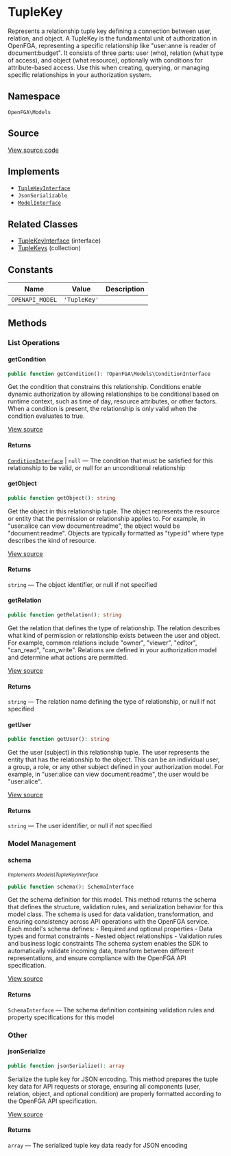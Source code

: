 # TupleKey

Represents a relationship tuple key defining a connection between user, relation, and object. A TupleKey is the fundamental unit of authorization in OpenFGA, representing a specific relationship like &quot;user:anne is reader of document:budget&quot;. It consists of three parts: user (who), relation (what type of access), and object (what resource), optionally with conditions for attribute-based access. Use this when creating, querying, or managing specific relationships in your authorization system.

## Namespace
`OpenFGA\Models`

## Source
[View source code](https://github.com/evansims/openfga-php/blob/main/src/Models/TupleKey.php)

## Implements
* [`TupleKeyInterface`](TupleKeyInterface.md)
* `JsonSerializable`
* [`ModelInterface`](ModelInterface.md)

## Related Classes
* [TupleKeyInterface](Models/TupleKeyInterface.md) (interface)
* [TupleKeys](Models/Collections/TupleKeys.md) (collection)

## Constants
| Name            | Value        | Description |
| --------------- | ------------ | ----------- |
| `OPENAPI_MODEL` | `'TupleKey'` |             |

## Methods

### List Operations
#### getCondition

```php
public function getCondition(): ?OpenFGA\Models\ConditionInterface
```

Get the condition that constrains this relationship. Conditions enable dynamic authorization by allowing relationships to be conditional based on runtime context, such as time of day, resource attributes, or other factors. When a condition is present, the relationship is only valid when the condition evaluates to true.

[View source](https://github.com/evansims/openfga-php/blob/main/src/Models/TupleKey.php#L62)

#### Returns
[`ConditionInterface`](ConditionInterface.md) &#124; `null` — The condition that must be satisfied for this relationship to be valid, or null for an unconditional relationship
#### getObject

```php
public function getObject(): string
```

Get the object in this relationship tuple. The object represents the resource or entity that the permission or relationship applies to. For example, in &quot;user:alice can view document:readme&quot;, the object would be &quot;document:readme&quot;. Objects are typically formatted as &quot;type:id&quot; where type describes the kind of resource.

[View source](https://github.com/evansims/openfga-php/blob/main/src/Models/TupleKey.php#L71)

#### Returns
`string` — The object identifier, or null if not specified
#### getRelation

```php
public function getRelation(): string
```

Get the relation that defines the type of relationship. The relation describes what kind of permission or relationship exists between the user and object. For example, common relations include &quot;owner&quot;, &quot;viewer&quot;, &quot;editor&quot;, &quot;can_read&quot;, &quot;can_write&quot;. Relations are defined in your authorization model and determine what actions are permitted.

[View source](https://github.com/evansims/openfga-php/blob/main/src/Models/TupleKey.php#L80)

#### Returns
`string` — The relation name defining the type of relationship, or null if not specified
#### getUser

```php
public function getUser(): string
```

Get the user (subject) in this relationship tuple. The user represents the entity that has the relationship to the object. This can be an individual user, a group, a role, or any other subject defined in your authorization model. For example, in &quot;user:alice can view document:readme&quot;, the user would be &quot;user:alice&quot;.

[View source](https://github.com/evansims/openfga-php/blob/main/src/Models/TupleKey.php#L89)

#### Returns
`string` — The user identifier, or null if not specified
### Model Management
#### schema

*<small>Implements Models\TupleKeyInterface</small>*

```php
public function schema(): SchemaInterface
```

Get the schema definition for this model. This method returns the schema that defines the structure, validation rules, and serialization behavior for this model class. The schema is used for data validation, transformation, and ensuring consistency across API operations with the OpenFGA service. Each model&#039;s schema defines: - Required and optional properties - Data types and format constraints - Nested object relationships - Validation rules and business logic constraints The schema system enables the SDK to automatically validate incoming data, transform between different representations, and ensure compliance with the OpenFGA API specification.

[View source](https://github.com/evansims/openfga-php/blob/main/src/Models/ModelInterface.php#L52)

#### Returns
`SchemaInterface` — The schema definition containing validation rules and property specifications for this model
### Other
#### jsonSerialize

```php
public function jsonSerialize(): array
```

Serialize the tuple key for JSON encoding. This method prepares the tuple key data for API requests or storage, ensuring all components (user, relation, object, and optional condition) are properly formatted according to the OpenFGA API specification.

[View source](https://github.com/evansims/openfga-php/blob/main/src/Models/TupleKey.php#L98)

#### Returns
`array` — The serialized tuple key data ready for JSON encoding
